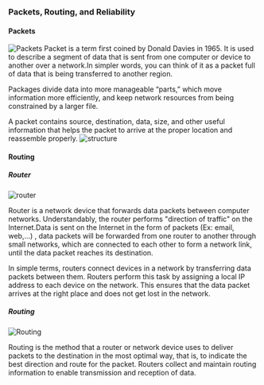 ### Packets, Routing, and Reliability

#### Packets
![Packets](https://web.stanford.edu/class/cs101/network-packets.png)
 Packet is a term first coined by Donald Davies in 1965.
It is used to describe a segment of data that is sent from one computer or device to another
over a network.In simpler words, you can think of it as a packet full of data that is being 
transferred to another region.

 Packages divide data into more manageable “parts,” which move information more efficiently,
and keep network resources from being constrained by a larger file.

 A packet contains source, destination, data, size, and other useful information that helps 
the packet to arrive at the proper location and reassemble properly.
![structure](https://www.computerhope.com/jargon/p/packet.jpg)


#### Routing

##### Router
![router](https://static.javatpoint.com/tutorial/computer-network/images/router3.png)

Router is a network device that forwards data packets between computer networks. Understandably,
the router performs "direction of traffic" on the Internet.Data is sent on the Internet in the form
of packets (Ex: email, web,...) , data packets will be forwarded from one router to another through
small networks, which are connected to each other to form a network link, until the data packet
reaches its destination.

In simple terms, routers connect devices in a network by transferring data packets between them.
Routers perform this task by assigning a local IP address to each device on the network. This ensures
that the data packet arrives at the right place and does not get lost in the network.

##### Routing 
![Routing](https://www.draytek.com/assets/files/faq/2017/T25824/1_intro.png)


Routing is the method that a router or network device uses to deliver packets to the destination in the
most optimal way, that is, to indicate the best direction and route for the packet. Routers collect and
maintain routing information to enable transmission and reception of data.

